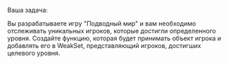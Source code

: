 
Ваша задача:

Вы разрабатываете игру "Подводный мир" и вам необходимо отслеживать уникальных игроков, которые достигли определенного уровня. Создайте функцию, которая будет принимать объект игрока и добавлять его в WeakSet, представляющий игроков, достигших целевого уровня.